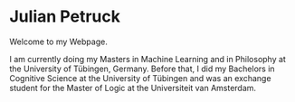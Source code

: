 # Julian Petruck

Welcome to my Webpage.

I am currently doing my Masters in Machine Learning and in Philosophy at the University of Tübingen, Germany. Before that, I did my Bachelors in Cognitive Science at the University of Tübingen and was an exchange student for the Master of Logic at the Universiteit van Amsterdam. 
